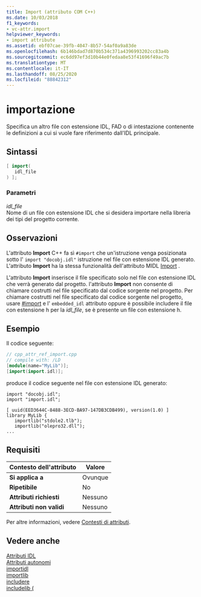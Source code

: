 ```yaml
---
title: Import (attributo COM C++)
ms.date: 10/03/2018
f1_keywords:
- vc-attr.import
helpviewer_keywords:
- import attribute
ms.assetid: ebf07cae-39fb-4047-8b57-54af0a9a83de
ms.openlocfilehash: 6b146bdad7d870b534c371a4396993202cc83a4b
ms.sourcegitcommit: ec6dd97ef3d10b44e0fedaa8e53f41696f49ac7b
ms.translationtype: MT
ms.contentlocale: it-IT
ms.lasthandoff: 08/25/2020
ms.locfileid: "88842312"
---
```

# <a name="import"></a>importazione

Specifica un altro file con estensione IDL, FAD o di intestazione contenente le definizioni a cui si vuole fare riferimento dall'IDL principale.

## <a name="syntax"></a>Sintassi

```cpp
[ import(
   idl_file
) ];
```

### <a name="parameters"></a>Parametri

*idl_file*<br/>
Nome di un file con estensione IDL che si desidera importare nella libreria dei tipi del progetto corrente.

## <a name="remarks"></a>Osservazioni

L'attributo **Import** C++ fa sì `#import` che un'istruzione venga posizionata sotto l' `import "docobj.idl"` istruzione nel file con estensione IDL generato. L'attributo **Import** ha la stessa funzionalità dell'attributo MIDL [Import](/windows/win32/Midl/import) .

L'attributo **Import** inserisce il file specificato solo nel file con estensione IDL che verrà generato dal progetto. l'attributo **Import** non consente di chiamare costrutti nel file specificato dal codice sorgente nel progetto.  Per chiamare costrutti nel file specificato dal codice sorgente nel progetto, usare [#import](../../preprocessor/hash-import-directive-cpp.md) e l' `embedded_idl` attributo oppure è possibile includere il file con estensione h per la *idl_file*, se è presente un file con estensione h.

## <a name="example"></a>Esempio

Il codice seguente:

```cpp
// cpp_attr_ref_import.cpp
// compile with: /LD
[module(name="MyLib")];
[import(import.idl)];
```

produce il codice seguente nel file con estensione IDL generato:

```
import "docobj.idl";
import "import.idl";

[ uuid(EED3644C-8488-3ECD-BA97-147DB3CDB499), version(1.0) ]
library MyLib {
   importlib("stdole2.tlb");
   importlib("olepro32.dll");
...
```

## <a name="requirements"></a>Requisiti

| Contesto dell'attributo | Valore |
|-|-|
|**Si applica a**|Ovunque|
|**Ripetibile**|No|
|**Attributi richiesti**|Nessuno|
|**Attributi non validi**|Nessuno|

Per altre informazioni, vedere [Contesti di attributi](cpp-attributes-com-net.md#contexts).

## <a name="see-also"></a>Vedere anche

[Attributi IDL](idl-attributes.md)<br/>
[Attributi autonomi](stand-alone-attributes.md)<br/>
[importidl](importidl.md)<br/>
[importlib](importlib.md)<br/>
[includere](include-cpp.md)<br/>
[includelib (](includelib-cpp.md)
